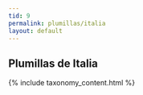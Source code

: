 ```yaml
---
tid: 9
permalink: plumillas/italia
layout: default
---
```

## Plumillas de Italia
{% include taxonomy_content.html %}
